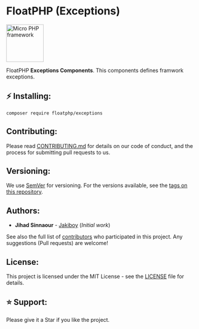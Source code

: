 # FloatPHP (Exceptions)

<img src="https://avatars.githubusercontent.com/u/33136510" width="100" alt="Micro PHP framework">

FloatPHP **Exceptions Components**.
This components defines framwork exceptions.

## ⚡ Installing:

```
composer require floatphp/exceptions
```

## Contributing:

Please read [CONTRIBUTING.md](https://github.com/floatphp/Exceptions/blob/master/CONTRIBUTING.md) for details on our code of conduct, and the process for submitting pull requests to us.

## Versioning:

We use [SemVer](http://semver.org/) for versioning. For the versions available, see the [tags on this repository](https://github.com/floatphp/Exceptions/tags). 

## Authors:

* **Jihad Sinnaour** - [Jakiboy](https://github.com/Jakiboy) (*Initial work*)

See also the full list of [contributors](https://github.com/floatphp/Exceptions/contributors) who participated in this project. Any suggestions (Pull requests) are welcome!

## License:

This project is licensed under the MIT License - see the [LICENSE](https://github.com/floatphp/Exceptions/blob/master/LICENSE) file for details.

## ⭐ Support:

Please give it a Star if you like the project.